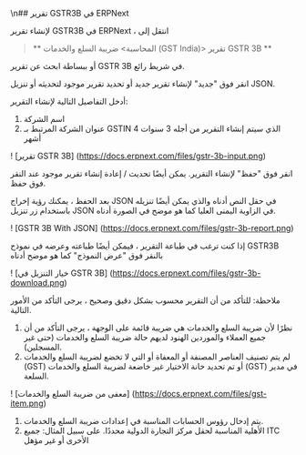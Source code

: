 \n## تقرير GSTR3B في ERPNext

لإنشاء تقرير GSTR3B في ERPNext ، انتقل إلى

> ** المحاسبة> ضريبة السلع والخدمات (GST India)> تقرير GSTR 3B **

أو ببساطة ابحث عن تقرير GSTR 3B في شريط رائع.

انقر فوق "جديد" لإنشاء تقرير جديد أو تحديد تقرير موجود لتحديثه أو تنزيل JSON.

أدخل التفاصيل التالية لإنشاء التقرير:

1. اسم الشركة
2. عنوان الشركة المرتبط بـ GSTIN الذي سيتم إنشاء التقرير من أجله
3 سنوات
4 أشهر

! [تقرير GSTR 3B] (https://docs.erpnext.com/files/gstr-3b-input.png)

انقر فوق "حفظ" لإنشاء التقرير. يمكن أيضًا تحديث / إعادة إنشاء تقرير موجود عند النقر فوق حفظ.

بعد الحفظ ، يمكنك رؤية إخراج JSON في حقل النص أدناه والذي يمكن أيضًا تنزيله باستخدام زر تنزيل JSON في الزاوية اليمنى العليا كما هو موضح في الصورة أدناه.

! [GSTR 3B With JSON] (https://docs.erpnext.com/files/gstr-3b-report.png)

إذا كنت ترغب في طباعة التقرير ، فيمكن أيضًا طباعته وعرضه في نموذج GSTR3B بالنقر فوق "عرض النموذج" كما هو موضح أدناه

! [خيار التنزيل في GSTR 3B] (https://docs.erpnext.com/files/gstr-3b-download.png)

ملاحظة: للتأكد من أن التقرير محسوب بشكل دقيق وصحيح ، يرجى التأكد من الأمور التالية.

1. نظرًا لأن ضريبة السلع والخدمات هي ضريبة قائمة على الوجهة ، يرجى التأكد من أن جميع العملاء والموردين الهنود لديهم حالة ضريبة السلع والخدمات (حتى غير المسجلين).
2. لم يتم تصنيف العناصر المصنفة أو المعفاة أو التي لا تخضع لضريبة السلع والخدمات (GST) أو تم تحديد خانة الاختيار غير خاضعة لضريبة السلع والخدمات (GST) في مدير السلعة.

! [معفى من ضريبة السلع والخدمات] (https://docs.erpnext.com/files/gst-item.png)

1. يتم إدخال رؤوس الحسابات المناسبة في إعدادات ضريبة السلع والخدمات.
2. الأهلية المناسبة لحقل مركز التجارة الدولية محددًا. على سبيل المثال: جميع ITC الأخرى أو غير مؤهل